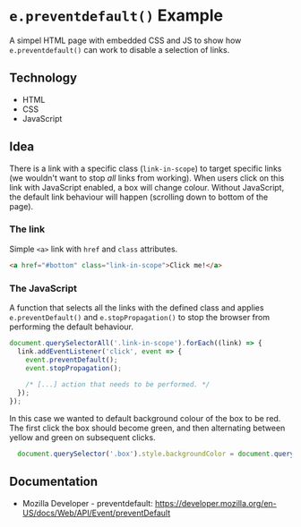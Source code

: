 # `e.preventdefault()` Example
A simpel HTML page with embedded CSS and JS to show how `e.preventdefault()` can work to disable a selection of links.

## Technology
* HTML
* CSS
* JavaScript

## Idea
There is a link with a specific class (`link-in-scope`) to target specific links (we wouldn't want to stop _all_ links from working). When users click on this link with JavaScript enabled, a box will change colour. Without JavaScript, the default link behaviour will happen (scrolling down to bottom of the page).

### The link
Simple `<a>` link with `href` and `class` attributes.
```html
<a href="#bottom" class="link-in-scope">Click me!</a>
```

### The JavaScript
A function that selects all the links with the defined class and applies `e.preventDefault()` and `e.stopPropagation()` to stop the browser from performing the default behaviour.

```javascript
document.querySelectorAll('.link-in-scope').forEach((link) => {
  link.addEventListener('click', event => {
    event.preventDefault();
    event.stopPropagation();
    
    /* [...] action that needs to be performed. */
  });
});
```

In this case we wanted to default background colour of the box to be red. The first click the box should become green, and then alternating between yellow and green on subsequent clicks.
```javascript
  document.querySelector('.box').style.backgroundColor = document.querySelector('.box').style.backgroundColor == 'green' ? 'yellow' : 'green';
```

## Documentation
* Mozilla Developer - preventdefault: https://developer.mozilla.org/en-US/docs/Web/API/Event/preventDefault